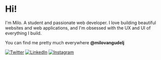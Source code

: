 # Hi!

I'm Milo. A student and passionate web developer. I love building beautiful websites and web applications, and I'm obsessed with the UX and UI of everything I build.

You can find me pretty much everywhere **@milovangudelj**

[![Twitter](https://img.shields.io/static/v1?label=&logo=twitter&message=Twitter&logoColor=1DA1F2&labelColor=ffffff&color=1DA1F2)](https://twitter.com/milovangudelj)
[![LinkedIn](https://img.shields.io/static/v1?label=&logo=linkedin&message=LinkedIn&logoColor=0A66C2&labelColor=ffffff&color=0A66C2)](https://www.linkedin.com/in/milovangudelj/)
[![Instagram](https://img.shields.io/static/v1?label=&logo=instagram&message=Instagram&logoColor=E4405F&labelColor=ffffff&color=E4405F)](https://instagram.com/milovangudelj)
